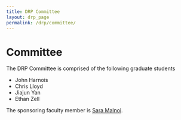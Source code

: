```yaml
---
title: DRP Committee 
layout: drp_page
permalink: /drp/committee/
---
```


<h1 class="mb-3">Committee</h1>

The DRP Committee is comprised of the following graduate students

- John Harnois
- Chris Lloyd
- Jiajun Yan
- Ethan Zell

The sponsoring faculty member is [Sara Malnoi](http://www.people.virginia.edu/~sm4cw/Welcome.html).